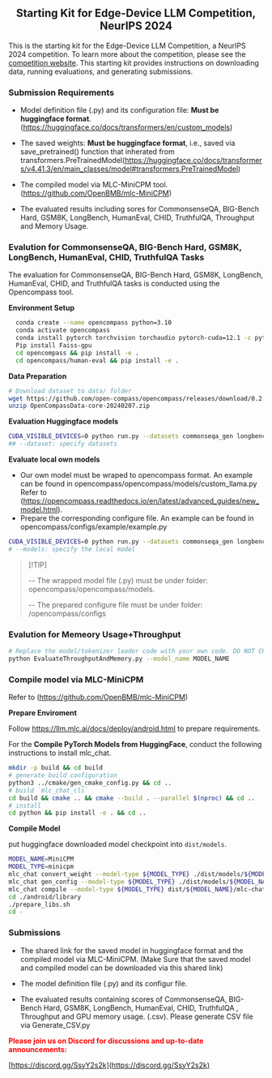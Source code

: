 <h2 align="center">Starting Kit for Edge-Device LLM Competition, NeurIPS 2024</h2>

This is the starting kit for the Edge-Device LLM Competition, a NeurIPS 2024 competition. To learn more about the competition, please see the [competition website](https://edge-llms-challenge.github.io/edge-llm-challenge.github.io/).  This starting kit provides instructions on downloading data, running evaluations, and generating submissions.

### Submission Requirements

- Model definition file (.py) and its configuration file: **Must be huggingface format**. (https://huggingface.co/docs/transformers/en/custom_models)

- The saved weights: **Must be huggingface format**, i.e., saved via save_pretrained() function that inherated from transformers.PreTrainedModel(https://huggingface.co/docs/transformers/v4.41.3/en/main_classes/model#transformers.PreTrainedModel)

- The compiled model via MLC-MiniCPM tool. (https://github.com/OpenBMB/mlc-MiniCPM)

- The evaluated results including sores for CommonsenseQA, BIG-Bench Hard, GSM8K, LongBench, HumanEval, CHID, TruthfulQA, Throughput and Memory Usage.

### Evalution for CommonsenseQA, BIG-Bench Hard, GSM8K, LongBench, HumanEval, CHID, TruthfulQA Tasks

The evaluation for CommonsenseQA, BIG-Bench Hard, GSM8K, LongBench, HumanEval, CHID, and TruthfulQA tasks is conducted using the Opencompass tool.

**Environment Setup**

```bash
  conda create --name opencompass python=3.10 
  conda activate opencompass
  conda install pytorch torchvision torchaudio pytorch-cuda=12.1 -c pytorch -c nvidia
  Pip install Faiss-gpu
  cd opencompass && pip install -e .
  cd opencompass/human-eval && pip install -e .
```

**Data Preparation**

```bash
# Download dataset to data/ folder
wget https://github.com/open-compass/opencompass/releases/download/0.2.2.rc1/OpenCompassData-core-20240207.zip
unzip OpenCompassData-core-20240207.zip
```

**Evaluation Huggingface models**

```bash 
CUDA_VISIBLE_DEVICES=0 python run.py --datasets commonseqa_gen longbench bbh_gen gsm8k_gen humaneval_gen FewCLUE_chid_gen truthfulqa_gen --hf-num-gpus 1 --hf-type base --hf-path meta-llama/Meta-Llama-3-8B --debug --model-kwargs device_map='auto' trust_remote_code=True
## --dataset: specify datasets
```
**Evaluate local own models**

  - Our own model must be wraped to opencompass format. An example can be found in opencompass/opencompass/models/custom_llama.py Refer to (https://opencompass.readthedocs.io/en/latest/advanced_guides/new_model.html).
  - Prepare the corresponding configure file. An example can  be found in opencompass/configs/example/example.py 

```bash
CUDA_VISIBLE_DEVICES=0 python run.py --datasets commonseqa_gen longbench bbh_gen gsm8k_gen humaneval_gen FewCLUE_chid_gen truthfulqa_gen --hf-num-gpus 1 --hf-type base --models example --debug --model-kwargs device_map='auto' trust_remote_code=True
# --models: specify the local model
```

> \[!TIP\]
>
> -- The wrapped model file (.py) must be under folder: opencompass/opencompass/models.
>
> -- The prepared configure file must be under folder: /opencompass/configs



### Evalution for Memeory Usage+Throughput

```bash
# Replace the model/tokenizer loader code with your own code. DO NOT CHANGE THE HYPER-PARAMETER SETTING.
python EvaluateThroughputAndMemory.py --model_name MODEL_NAME
```

### Compile model via MLC-MiniCPM
Refer to (https://github.com/OpenBMB/mlc-MiniCPM)

**Prepare Enviroment**

Follow https://llm.mlc.ai/docs/deploy/android.html to prepare requirements.

For the **Compile PyTorch Models from HuggingFace**,  conduct the following instructions to install mlc_chat.

```bash
mkdir -p build && cd build
# generate build configuration
python3 ../cmake/gen_cmake_config.py && cd ..
# build `mlc_chat_cli`
cd build && cmake .. && cmake --build . --parallel $(nproc) && cd ..
# install
cd python && pip install -e . && cd ..
```

**Compile Model**

put huggingface downloaded model checkpoint into `dist/models`.

```bash
MODEL_NAME=MiniCPM
MODEL_TYPE=minicpm
mlc_chat convert_weight --model-type ${MODEL_TYPE} ./dist/models/${MODEL_NAME}-hf/  -o dist/$MODEL_NAME/
mlc_chat gen_config --model-type ${MODEL_TYPE} ./dist/models/${MODEL_NAME}-hf/ --conv-template LM --sliding-window-size 768 -o dist/${MODEL_NAME}/
mlc_chat compile --model-type ${MODEL_TYPE} dist/${MODEL_NAME}/mlc-chat-config.json --device android -o ./dist/libs/${MODEL_NAME}-android.tar
cd ./android/library
./prepare_libs.sh
cd -
```

### Submissions

- The shared link for the saved model in huggingface format and the compiled model via MLC-MiniCPM. (Make Sure that the saved model and compiled model can be downloaded via this shared link)

- The model definition file (.py) and its configur file. 

- The evaluated results containing scores of CommonsenseQA, BIG-Bench Hard, GSM8K, LongBench, HumanEval, CHID, TruthfulQA , Throughput and GPU memory usage. (.csv). Please generate CSV file via Generate_CSV.py

<span style="color:red"><strong>Please join us on Discord for discussions and up-to-date announcements:</strong></span>

[https://discord.gg/SsyY2s2k](https://discord.gg/SsyY2s2k)
